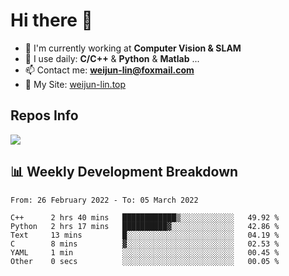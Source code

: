 # Hi there 👋

<!--
**Weijun-Lin/Weijun-Lin** is a ✨ _special_ ✨ repository because its `README.md` (this file) appears on your GitHub profile.

Here are some ideas to get you started:

- 🔭 I’m currently working on ...
- 🌱 I’m currently learning ...
- 👯 I’m looking to collaborate on ...
- 🤔 I’m looking for help with ...
- 💬 Ask me about ...
- 📫 How to reach me: ...
- 😄 Pronouns: ...
- ⚡ Fun fact: ...
-->

- 🏢 I'm currently working at **Computer Vision & SLAM**
- 🚀 I use daily: **C/C++** & **Python** & **Matlab** ...
- 📫 Contact me: **weijun-lin@foxmail.com**
- 🔗 My Site: [weijun-lin.top](weijun-lin.top)

  

## Repos Info
![](https://github-readme-stats.vercel.app/api?username=Weijun-Lin&theme=cobalt)

## 📊 Weekly Development Breakdown

<!--START_SECTION:waka-->

```text
From: 26 February 2022 - To: 05 March 2022

C++      2 hrs 40 mins   ████████████▒░░░░░░░░░░░░   49.92 %
Python   2 hrs 17 mins   ██████████▓░░░░░░░░░░░░░░   42.86 %
Text     13 mins         █░░░░░░░░░░░░░░░░░░░░░░░░   04.19 %
C        8 mins          ▓░░░░░░░░░░░░░░░░░░░░░░░░   02.53 %
YAML     1 min           ░░░░░░░░░░░░░░░░░░░░░░░░░   00.45 %
Other    0 secs          ░░░░░░░░░░░░░░░░░░░░░░░░░   00.05 %
```

<!--END_SECTION:waka-->
